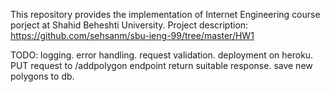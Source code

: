This repository provides the implementation of Internet Engineering course porject at Shahid Beheshti University.
Project description: https://github.com/sehsanm/sbu-ieng-99/tree/master/HW1

TODO:
logging.
error handling.
request validation.
deployment on heroku.
PUT request to /addpolygon endpoint return suitable response.
save new polygons to db.
